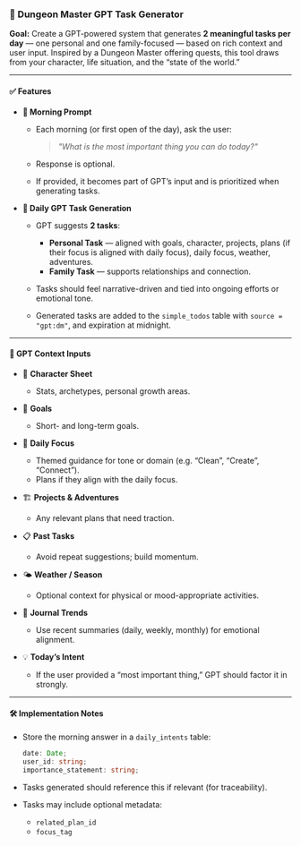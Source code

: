 ### 🧠 Dungeon Master GPT Task Generator

**Goal:**
Create a GPT-powered system that generates **2 meaningful tasks per day** — one personal and one family-focused — based on rich context and user input. Inspired by a Dungeon Master offering quests, this tool draws from your character, life situation, and the “state of the world.”

---

#### ✅ Features

- **🧭 Morning Prompt**
  - Each morning (or first open of the day), ask the user:

    > _"What is the most important thing you can do today?"_

  - Response is optional.
  - If provided, it becomes part of GPT’s input and is prioritized when generating tasks.

- **🎯 Daily GPT Task Generation**
  - GPT suggests **2 tasks**:
    - **Personal Task** — aligned with goals, character, projects, plans (if their focus is aligned with daily focus), daily focus, weather, adventures.
    - **Family Task** — supports relationships and connection.

  - Tasks should feel narrative-driven and tied into ongoing efforts or emotional tone.
  - Generated tasks are added to the `simple_todos` table with `source = "gpt:dm"`, and expiration at midnight.

---

#### 🧠 GPT Context Inputs

- 🧬 **Character Sheet**
  - Stats, archetypes, personal growth areas.

- 🌱 **Goals**
  - Short- and long-term goals.

- 🔦 **Daily Focus**
  - Themed guidance for tone or domain (e.g. “Clean”, “Create”, “Connect”).
  - Plans if they align with the daily focus.

- 🏗️ **Projects & Adventures**
  - Any relevant plans that need traction.

- 📋 **Past Tasks**
  - Avoid repeat suggestions; build momentum.

- 🌤️ **Weather / Season**
  - Optional context for physical or mood-appropriate activities.

- 📔 **Journal Trends**
  - Use recent summaries (daily, weekly, monthly) for emotional alignment.

- 💡 **Today’s Intent**
  - If the user provided a “most important thing,” GPT should factor it in strongly.

---

#### 🛠️ Implementation Notes

- Store the morning answer in a `daily_intents` table:

  ```ts
  date: Date;
  user_id: string;
  importance_statement: string;
  ```

- Tasks generated should reference this if relevant (for traceability).
- Tasks may include optional metadata:
  - `related_plan_id`
  - `focus_tag`
